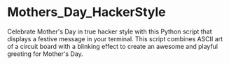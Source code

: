 # Mothers_Day_HackerStyle
Celebrate Mother's Day in true hacker style with this Python script that displays a festive message in your terminal. This script combines ASCII art of a circuit board with a blinking effect to create an awesome and playful greeting for Mother's Day.
